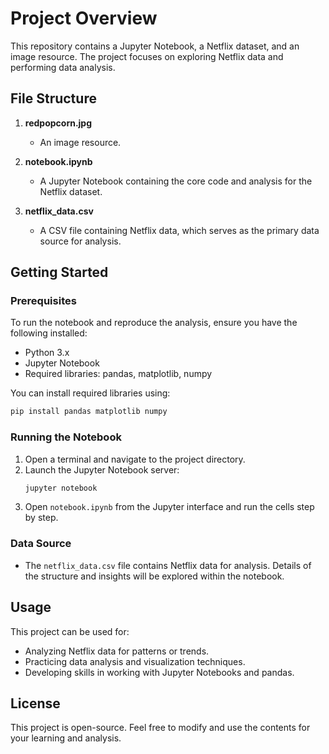 # Project Overview

This repository contains a Jupyter Notebook, a Netflix dataset, and an image resource. The project focuses on exploring Netflix data and performing data analysis.

## File Structure

1. **redpopcorn.jpg**  
   - An image resource.

2. **notebook.ipynb**  
   - A Jupyter Notebook containing the core code and analysis for the Netflix dataset.

3. **netflix_data.csv**  
   - A CSV file containing Netflix data, which serves as the primary data source for analysis.

## Getting Started

### Prerequisites
To run the notebook and reproduce the analysis, ensure you have the following installed:
- Python 3.x
- Jupyter Notebook
- Required libraries: pandas, matplotlib, numpy

You can install required libraries using:
```bash
pip install pandas matplotlib numpy
```

### Running the Notebook
1. Open a terminal and navigate to the project directory.
2. Launch the Jupyter Notebook server:
   ```bash
   jupyter notebook
   ```
3. Open `notebook.ipynb` from the Jupyter interface and run the cells step by step.

### Data Source
- The `netflix_data.csv` file contains Netflix data for analysis. Details of the structure and insights will be explored within the notebook.

## Usage
This project can be used for:
- Analyzing Netflix data for patterns or trends.
- Practicing data analysis and visualization techniques.
- Developing skills in working with Jupyter Notebooks and pandas.

## License
This project is open-source. Feel free to modify and use the contents for your learning and analysis.
